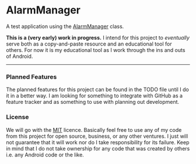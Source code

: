 # AlarmManager #

A test application using the [AlarmManager](https://developer.android.com/reference/android/app/AlarmManager)
class. 

**This is a (very early) work in progress.** I intend for this project to *eventually* serve both as
a copy-and-paste resource and an educational tool for others. For now it is my educational tool as I
work through the ins and outs of Android. 

----------

### Planned Features ###

The planned features for this project can be found in the TODO file until I do it in a better way. 
I am looking for something to integrate with GitHub as a feature tracker and as something to use with 
planning out development.  

### License ###

We will go with the [MIT](https://opensource.org/licenses/MIT) licence. Basically feel free to use 
any of my code from this project for open source, business, or any other ventures. I just will not 
guarantee that it will work nor do I take responsibility for its failure. Keep in mind that I do not
take ownership for any code that was created by others i.e. any Android code or the like. 


